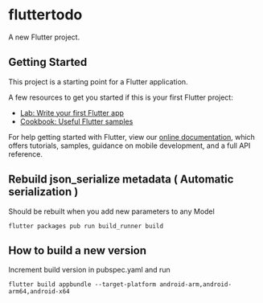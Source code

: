 # fluttertodo

A new Flutter project.

## Getting Started

This project is a starting point for a Flutter application.

A few resources to get you started if this is your first Flutter project:

- [Lab: Write your first Flutter app](https://flutter.dev/docs/get-started/codelab)
- [Cookbook: Useful Flutter samples](https://flutter.dev/docs/cookbook)

For help getting started with Flutter, view our
[online documentation](https://flutter.dev/docs), which offers tutorials,
samples, guidance on mobile development, and a full API reference.


## Rebuild json_serialize metadata ( Automatic serialization )
Should be rebuilt when you add new parameters to any Model

```
flutter packages pub run build_runner build
```

## How to build a new version

Increment build version in pubspec.yaml and run 

```
flutter build appbundle --target-platform android-arm,android-arm64,android-x64
```

